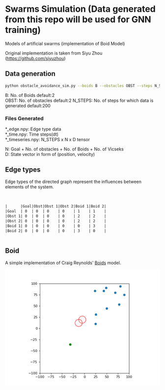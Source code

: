 # Swarms Simulation (Data generated from this repo will be used for GNN training)
Models of artificial swarms (implementation of Boid Model)


Original implementation is taken from Siyu Zhou (https://github.com/siyuzhou)

## Data generation

```bash
python obstacle_avoidance_sim.py --boids B --obstacles OBST --steps N_STEPS --save-dir /path/to/save/location/
```
B: No. of Boids  default:2  
OBST: No. of obstacles  default:2
N_STEPS: No. of steps for which data is generated  default:200 

### Files Generated
*_edge.npy: Edge type data   
*_time.npy: Time steps(dt)  
*_timeseries.npy: N_STEPS x N x D tensor  

N: Goal + No. of obstacles + No. of Boids + No. of Vicseks  
D: State vector in form of (position, velocity)

## Edge types
Edge types of the directed graph represent the influences between
elements of the system.
```


|      |Goal|Obst|Obst 1|Obst 2|Boid 1|Boid 2|  
|Goal  | 0  | 0  | 0    | 0    | 1    | 1    |  
|Obst 1| 0  | 0  | 0    | 0    | 2    | 2    |
|Obst 2| 0  | 0  | 0    | 0    | 2    | 2    |
|Boid 1| 0  | 0  | 0    | 0    | 0    | 3    |  
|Boid 2| 0  | 0  | 0    | 0    | 3    | 0    |  


```

## Boid

A simple implementation of Craig Reynolds' [Boids](https://www.red3d.com/cwr/boids/) model.  

![2D Flocking w/ Goal and Obstacle](boid_obstacle2.gif)


